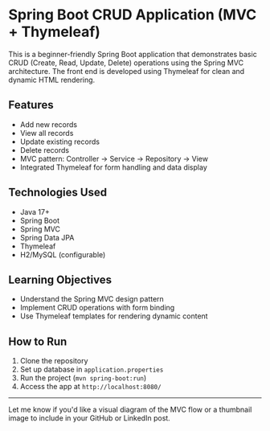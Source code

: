 # Spring Boot CRUD Application (MVC + Thymeleaf)

This is a beginner-friendly Spring Boot application that demonstrates basic CRUD (Create, Read, Update, Delete) operations using the Spring MVC architecture. The front end is developed using Thymeleaf for clean and dynamic HTML rendering.

## Features
- Add new records
- View all records
- Update existing records
- Delete records
- MVC pattern: Controller → Service → Repository → View
- Integrated Thymeleaf for form handling and data display

## Technologies Used
- Java 17+
- Spring Boot
- Spring MVC
- Spring Data JPA
- Thymeleaf
- H2/MySQL (configurable)

## Learning Objectives
- Understand the Spring MVC design pattern
- Implement CRUD operations with form binding
- Use Thymeleaf templates for rendering dynamic content

## How to Run
1. Clone the repository
2. Set up database in `application.properties`
3. Run the project (`mvn spring-boot:run`)
4. Access the app at `http://localhost:8080/`

---

Let me know if you'd like a visual diagram of the MVC flow or a thumbnail image to include in your GitHub or LinkedIn post.
